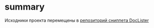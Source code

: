 summary
=========
Исходники проекта перемещены в [репозиторий сниппета DocLister](https://github.com/AgelxNash/DocLister)